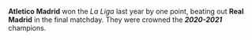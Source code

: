 **Atletico Madrid** won the *La Liga* last year by one point, beating out **Real Madrid** in the final matchday. They were crowned the _**2020-2021**_ champions. 
